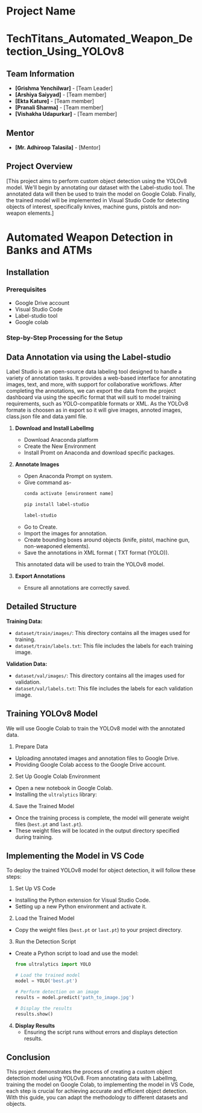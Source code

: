 # Project Name

# TechTitans_Automated_Weapon_Detection_Using_YOLOv8

## Team Information

- **[Grishma Yenchilwar]** - [Team Leader]
- **[Arshiya Saiyyad]** - [Team member]
- **[Ekta Kature]** - [Team member]
- **[Pranali Sharma]** - [Team member] 
-  **[Vishakha Udapurkar]** - [Team member]

## Mentor

- **[Mr. Adhiroop Talasila]** - [Mentor]

## Project Overview

[This project aims to perform custom object detection using the YOLOv8 model. We'll begin by annotating our dataset with the Label-studio tool. The annotated data will then be used to train the model on Google Colab. Finally, the trained model will be implemented in Visual Studio Code for detecting objects of interest, specifically knives, machine guns, pistols and non-weapon elements.]

# Automated Weapon Detection in Banks and ATMs

## Installation

### Prerequisites

- Google Drive account 
- Visual Studio Code
- Label-studio tool 
- Google colab 

### Step-by-Step Processing for the Setup

## Data Annotation via using the Label-studio

Label Studio is an open-source data labeling tool designed to handle a variety of annotation tasks. It provides a web-based interface for annotating images, text, and more, with support for collaborative workflows. After completing the annotations, we can export the data from the project dashboard via using the specific format that will suiti to model training requirements, such as YOLO-compatible formats or XML.
As the YOLOv8 formate is choosen as in export so it will give images, annoted images, class.json file and data.yaml file.

1. **Download and Install LabelImg**
   - Download Anaconda platform
   - Create the New Environment
   - Install Promt on Anaconda and download specific packages.

3. **Annotate Images**
   - Open Anaconda Prompt on system.
   - Give command as-
      ```sh
     conda activate [environment name]
     ```
     ```sh
     pip install label-studio
     ```
     ```sh
     label-studio
     ```
   - Go to Create.
   - Import the images for annotation.
   - Create bounding boxes around objects (knife, pistol, machine gun, non-weaponed elements).
   - Save the annotations in XML format ( TXT format (YOLO)).

   This annotated data will be used to train the YOLOv8 model.

4. **Export Annotations**
   - Ensure all annotations are correctly saved.
  

## Detailed Structure

**Training Data:**

- `dataset/train/images/`: This directory contains all the images used for training.
- `dataset/train/labels.txt`: This file includes the labels for each training image.

**Validation Data:**

- `dataset/val/images/`: This directory contains all the images used for validation.
- `dataset/val/labels.txt`: This file includes the labels for each validation image.

## Training YOLOv8 Model

We will use Google Colab to train the YOLOv8 model with the annotated data.

1. Prepare Data

- Uploading annotated images and annotation files to Google Drive.
- Providing Google Colab access to the Google Drive account.

2. Set Up Google Colab Environment

- Open a new notebook in Google Colab.
- Installing the `ultralytics` library:

4. Save the Trained Model

- Once the training process is complete, the model will generate weight files (`best.pt` and `last.pt`).
- These weight files will be located in the output directory specified during training.

## Implementing the Model in VS Code

To deploy the trained YOLOv8 model for object detection, it will follow these steps:

1. Set Up VS Code

- Installing the Python extension for Visual Studio Code.
- Setting up a new Python environment and activate it.

2. Load the Trained Model

- Copy the weight files (`best.pt` or `last.pt`) to your project directory.

3. Run the Detection Script

- Create a Python script to load and use the model:

  ```python
  from ultralytics import YOLO

  # Load the trained model
  model = YOLO('best.pt')

  # Perform detection on an image
  results = model.predict('path_to_image.jpg')

  # Display the results
  results.show()


4. **Display Results**
   - Ensuring the script runs without errors and displays detection results.

## Conclusion

This project demonstrates the process of creating a custom object detection model using YOLOv8. From annotating data with LabelImg, training the model on Google Colab, to implementing the model in VS Code, each step is crucial for achieving accurate and efficient object detection. With this guide, you can adapt the methodology to different datasets and objects.

